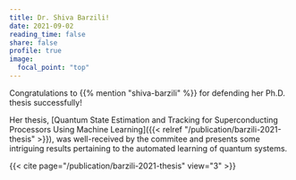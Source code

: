 ```yaml
---
title: Dr. Shiva Barzili!
date: 2021-09-02
reading_time: false  
share: false  
profile: true  
image:
  focal_point: "top"
---
```


Congratulations to {{% mention "shiva-barzili" %}} for defending her Ph.D. thesis successfully!

<!--more-->

Her thesis, [Quantum State Estimation and Tracking for Superconducting Processors Using Machine Learning]({{< relref "/publication/barzili-2021-thesis" >}}), was well-received by the commitee and presents some intriguing results pertaining to the automated learning of quantum systems.

{{< cite page="/publication/barzili-2021-thesis" view="3" >}}

